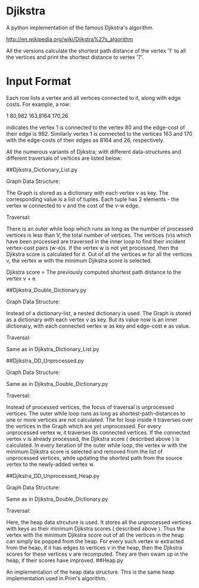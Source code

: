 Djikstra
========

A python implementation of the famous Djikstra's algorithm.

http://en.wikipedia.org/wiki/Dijkstra%27s_algorithm

All the versions calculate the shortest path distance of the vertex '1' to all the vertices and print the shortest distance to vertex '7'.

Input Format
========

Each row lists a vertex and all vertices connected to it, along with edge costs.
For example, a row: 

1	80,982	163,8164	170,26

indicates the vertex 1 is connected to the vertex 80 and the edge-cost of their edge is 982.
Similarly vertex 1 is connected to the vertices 163 and 170 with the edge-costs of their edges as 8164 and 26, respectively.

All the numerous variants of Djikstra; with different data-structures and different traversals of vertices are listed below:

##Djikstra_Dictionary_List.py

Graph Data Structure:

The Graph is stored as a dictionary with each vertex v as key. The corresponding value is a list of tuples. Each tuple has 2 elements - the vertex w connected to v and the cost of the v-w edge. 

Traversal:

There is an outer while loop which runs as long as the number of processed vertices is less than V, the total number of vertices. The vertices (v)s which have been processed are traversed in the inner loop to find their incident vertex-cost pairs (w-e)s. If the vertex w is not yet processed, then the Djikstra score is calculated for it. Out of all the vertices w for all the vertices v, the vertex w with the minimum Djikstra score is selected.


Djikstra score = The previously computed shortest path distance to the vertex v + e


##Djikstra_Double_Dictionary.py

Graph Data Structure:

Instead of a dictionary-list, a nested dictionary is used. The Graph is stored as a dictionary with each vertex v as key. But its value now is an inner dictionary, with each connected vertex w as key and edge-cost e as value.

Traversal:

Same as in Djikstra_Dictionary_List.py


##Djikstra_DD_Unprocessed.py

Graph Data Structure:

Same as in Djikstra_Double_Dictionary.py

Traversal:

Instead of processed vertices, the focus of traversal is unprocessed vertices. The outer while loop runs as long as shortest-path-distances to one or more vertices are not calculated. The for loop inside it traverses over the vertices in the Graph which are yet unprocessed. For every unprocessed vertex w, it traverses its connected vertices. If the connected vertex v is already processed, the Djikstra score ( described above ) is calculated. In every iteration of the outer while loop, the vertex w with the minimum Djikstra score is selected and removed from the list of unprocessed vertices, while updating the shortest path from the source vertex to the newly-added vertex w.


##Djikstra_DD_Unprocessed_Heap.py

Graph Data Structure:

Same as in Djikstra_Double_Dictionary.py

Traversal:

Here, the heap data strcuture is used. It stores all the unprocessed vertices with keys as their minimum Djikstra scores ( described above ). Thus the vertex with the minimum Djikstra score out of all the vertices in the heap can simply be popped from the heap.  For every such vertex w extracted from the heap, if it has edges to vertices v in the heap, then the Djikstra scores for these vertices v are recomputed. They are then swam up in the heap, if their scores have improved. 
##Heap.py

An implementation of the heap data structure. This is the same heap implementation used in Prim's algorithm. 
